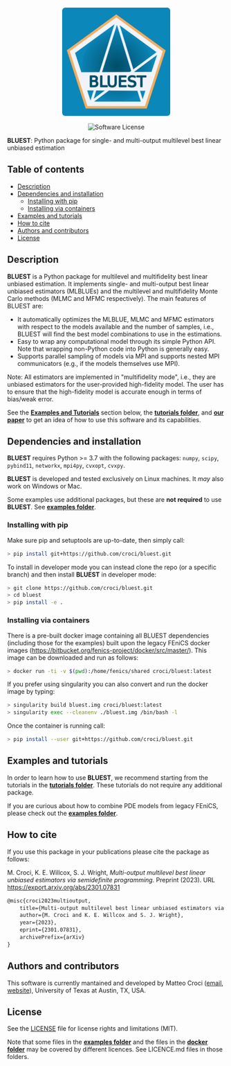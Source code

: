 <p align="center">
  <img src="readme/bluest_logo.png" alt="logo" width="250"/>
</p>

<p align="center">
    <img alt="Software License" src="https://img.shields.io/badge/license-MIT-brightgreen.svg?style=flat-square">
</p>

**BLUEST**: Python package for single- and multi-output multilevel best linear unbiased estimation

## Table of contents
* [Description](#description)
* [Dependencies and installation](#dependencies-and-installation)
  * [Installing with pip](#installing-with-pip)
  * [Installing via containers](#installing-via-containers)
* [Examples and tutorials](#examples-and-tutorials)
* [How to cite](#how-to-cite)
* [Authors and contributors](#authors-and-contributors)
* [License](#license)

## Description
**BLUEST** is a Python package for multilevel and multifidelity best linear unbiased estimation. It implements single- and multi-output best linear unbiased estimators (MLBLUEs) and the multilevel and multifidelity Monte Carlo methods (MLMC and MFMC respectively). The main features of BLUEST are:

- It automatically optimizes the MLBLUE, MLMC and MFMC estimators with respect to the models available and the number of samples, i.e., BLUEST will find the best model combinations to use in the estimations.
- Easy to wrap any computational model through its simple Python API. Note that wrapping non-Python code into Python is generally easy.
- Supports parallel sampling of models via MPI and supports nested MPI communicators (e.g., if the models themselves use MPI).

Note: All estimators are implemented in "multifidelity mode", i.e., they are unbiased estimators for the user-provided high-fidelity model. The user has to ensure that the high-fidelity model is accurate enough in terms of bias/weak error.

See the [**Examples and Tutorials**](#examples-and-tutorials) section below, the [**tutorials folder**](tutorials/README.md), and [**our paper**](#how-to-cite) to get an idea of how to use this software and its capabilities.

## Dependencies and installation

**BLUEST** requires Python >= 3.7 with the following packages: `numpy`, `scipy`, `pybind11`, `networkx`, `mpi4py`, `cvxopt`, `cvxpy`.

**BLUEST** is developed and tested exclusively on Linux machines. It *may* also work on Windows or Mac.

Some examples use additional packages, but these are **not required** to use **BLUEST**. See [**examples folder**](examples/README.md).

### Installing with pip

Make sure pip and setuptools are up-to-date, then simply call:

```bash
> pip install git+https://github.com/croci/bluest.git
```

To install in developer mode you can instead clone the repo (or a specific branch) and then install **BLUEST** in developer mode:

```bash
> git clone https://github.com/croci/bluest.git
> cd bluest
> pip install -e .
```

### Installing via containers

There is a pre-built docker image containing all BLUEST dependencies (including those for the examples) built upon the legacy FEniCS docker images (https://bitbucket.org/fenics-project/docker/src/master/). This image can be downloaded and run as follows:

```bash
> docker run -ti -v $(pwd):/home/fenics/shared croci/bluest:latest
```

If you prefer using singularity you can also convert and run the docker image by typing:

```bash
> singularity build bluest.img croci/bluest:latest
> singularity exec --cleanenv ./bluest.img /bin/bash -l
```

Once the container is running call:

```bash
> pip install --user git+https://github.com/croci/bluest.git
```

## Examples and tutorials

In order to learn how to use **BLUEST**, we recommend starting from the tutorials in the [**tutorials folder**](tutorials/README.md). These tutorials do not require any additional package. 

If you are curious about how to combine PDE models from legacy FEniCS, please check out the [**examples folder**](examples/README.md).

## How to cite

If you use this package in your publications please cite the package as follows:

M. Croci, K. E. Willcox, S. J. Wright, *Multi-output multilevel best linear unbiased estimators via semidefinite programming*. Preprint (2023). URL https://export.arxiv.org/abs/2301.07831

```tex
@misc{croci2023multioutput,
    title={Multi-output multilevel best linear unbiased estimators via semidefinite programming},
    author={M. Croci and K. E. Willcox and S. J. Wright},
    year={2023},
    eprint={2301.07831},
    archivePrefix={arXiv}
}
```

## Authors and contributors

This software is currently mantained and developed by Matteo Croci ([email](mailto:mat.mcroci@gmail.com), [website](https://croci.github.io/)), University of Texas at Austin, TX, USA.

## License

See the [LICENSE](LICENSE.md) file for license rights and limitations (MIT).

Note that some files in the [**examples folder**](examples/README.md) and the files in the [**docker folder**](docker/README.md) may be covered by different licences. See LICENCE.md files in those folders.
